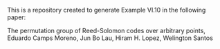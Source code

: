 This is a repository created to generate Example VI.10 in the following paper:

The permutation group of Reed-Solomon codes over arbitrary points, Eduardo Camps Moreno, Jun Bo Lau, Hiram H. Lopez, Welington Santos
